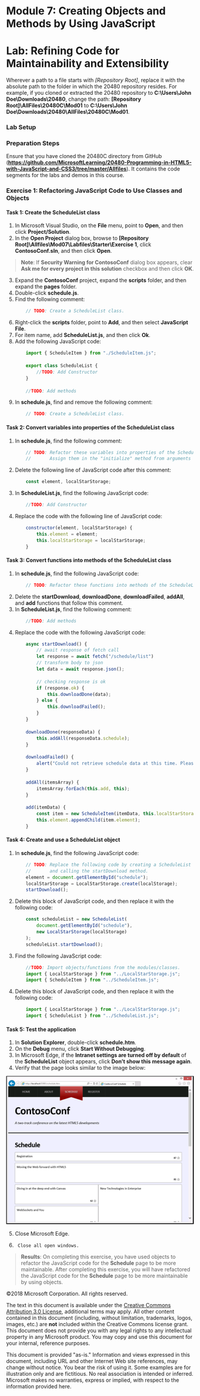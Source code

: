 # Module 7: Creating Objects and Methods by Using JavaScript

# Lab: Refining Code for Maintainability and Extensibility
Wherever a path to a file starts with *[Repository Root]*, replace it with the absolute path to the folder in which the 20480 repository resides. For example, if you cloned or extracted the 20480 repository to **C:\Users\John Doe\Downloads\20480**, change the path: **[Repository Root]\AllFiles\20480C\Mod01** to **C:\Users\John Doe\Downloads\20480\AllFiles\20480C\Mod01**.
### Lab Setup

### Preparation Steps

Ensure that you have cloned the 20480C directory from GitHub (**https://github.com/MicrosoftLearning/20480-Programming-in-HTML5-with-JavaScript-and-CSS3/tree/master/Allfiles**). It contains the code segments for the labs and demos in this course.

### Exercise 1: Refactoring JavaScript Code to Use Classes and Objects

#### Task 1: Create the ScheduleList class

1.	In Microsoft Visual Studio, on the **File** menu, point to **Open**, and then click **Project/Solution**.
2.	In the **Open Project** dialog box, browse to **[Repository Root]\Allfiles\Mod07\Labfiles\Starter\Exercise 1**, click **ContosoConf.sln**, and then click **Open**.
>**Note**: If **Security Warning for ContosoConf** dialog box appears, clear **Ask me for every project in this solution** checkbox and then click **OK**.
3.	Expand the **ContosoConf** project, expand the **scripts** folder, and then expand the **pages** folder.
4.	Double-click **schedule.js**.
5.	Find the following comment:
    ```javascript
        // TODO: Create a ScheduleList class.
    ```
6. Right-click the **scripts** folder, point to **Add**, and then select **JavaScript File**.
7. For item name, add **ScheduleList.js**, and then click **Ok**.
8. Add the following JavaScript code:
	```javascript
		import { ScheduleItem } from "./ScheduleItem.js";

		export class ScheduleList {
			//TODO: Add Constructor
		}
		
		//TODO: Add methods
	```
9.	In **schedule.js**, find and remove the following comment:
	```javascript
        // TODO: Create a ScheduleList class.
    ```

#### Task 2: Convert variables into properties of the ScheduleList class

1.	In **schedule.js**, find the following comment:
    ```javascript
        // TODO: Refactor these variables into properties of the ScheduleList class.
		//		 Assign them in the "initialize" method from arguments
    ```
2.	Delete the following line of JavaScript code after this comment:
    ```javascript
        const element, localStarStorage;
    ```

3.	In **ScheduleList.js**, find the following JavaScript code:
    ```javascript
        //TODO: Add Constructor
    ```
4.	Replace the code with the following line of JavaScript code:
    ```javascript
        constructor(element, localStarStorage) {
			this.element = element;
			this.localStarStorage = localStarStorage;
		}
    ```
#### Task 3: Convert functions into methods of the ScheduleList class

1.	In **schedule.js**, find the following JavaScript code:
    ```javascript
        // TODO: Refactor these functions into methods of the ScheduleList class.
    ```
2.	Delete the **startDownload**, **downloadDone**, **downloadFailed**, **addAll**, and **add** functions that follow this comment.
3.  In **ScheduleList.js**, find the following comment:
    ```javascript
        //TODO: Add methods
    ```
3.	Replace the code with the following JavaScript code:
    ```javascript
		async startDownload() {
			// await response of fetch call
			let response = await fetch("/schedule/list")
			// transform body to json
			let data = await response.json();
	
			// checking response is ok
			if (response.ok) {
				this.downloadDone(data);
			} else {
				this.downloadFailed();
			}
		}

		downloadDone(responseData) {
			this.addAll(responseData.schedule);
		}

		downloadFailed() {
			alert("Could not retrieve schedule data at this time. Please try again later.");
		}

		addAll(itemsArray) {
			itemsArray.forEach(this.add, this);
		}

		add(itemData) {
			const item = new ScheduleItem(itemData, this.localStarStorage);
			this.element.appendChild(item.element);
		}
    ```

#### Task 4: Create and use a ScheduleList object

1.	In **schedule.js**, find the following JavaScript code:
    ```javascript
        // TODO: Replace the following code by creating a ScheduleList object 
        //       and calling the startDownload method.
        element = document.getElementById("schedule");
        localStarStorage = LocalStarStorage.create(localStorage);
        startDownload();
    ```
2.	Delete this block of JavaScript code,  and then replace it with the following code:
    ```javascript
		const scheduleList = new ScheduleList(
			document.getElementById("schedule"),
			new LocalStarStorage(localStorage)
		);
		scheduleList.startDownload();
    ```
3.	Find the following JavaScript code:
    ```javascript
		//TODO: Import objects/functions from the modules/classes.
		import { LocalStarStorage } from "../LocalStarStorage.js";
		import { ScheduleItem } from "../ScheduleItem.js";
    ```
4.	Delete this block of JavaScript code,  and then replace it with the following code:
    ```javascript
		import { LocalStarStorage } from "../LocalStarStorage.js";
		import { ScheduleList } from "../ScheduleList.js";
    ```

#### Task 5: Test the application

1.	In **Solution Explorer**, double-click **schedule.htm**.
2.	On the **Debug** menu, click **Start Without Debugging**.
3.	In Microsoft Edge, if the **Intranet settings are turned off by default** of the **ScheduleList** object appears, click **Don’t show this message again**.
4.	Verify that the page looks similar to the image below:

![alt text](./Images/20480B_7_Schedule-Refactored.png "The Schedule page")

5.	Close Microsoft Edge.
6.      Close all open windows.

>**Results**: On completing this exercise, you have used objects to refactor the JavaScript code for the **Schedule** page to be more maintainable.
After completing this exercise, you will have refactored the JavaScript code for the **Schedule** page to be more maintainable by using objects.

©2018 Microsoft Corporation. All rights reserved.

The text in this document is available under the  [Creative Commons Attribution 3.0 License](https://creativecommons.org/licenses/by/3.0/legalcode), additional terms may apply. All other content contained in this document (including, without limitation, trademarks, logos, images, etc.) are  **not**  included within the Creative Commons license grant. This document does not provide you with any legal rights to any intellectual property in any Microsoft product. You may copy and use this document for your internal, reference purposes.

This document is provided &quot;as-is.&quot; Information and views expressed in this document, including URL and other Internet Web site references, may change without notice. You bear the risk of using it. Some examples are for illustration only and are fictitious. No real association is intended or inferred. Microsoft makes no warranties, express or implied, with respect to the information provided here.
